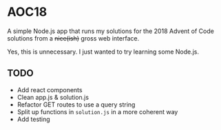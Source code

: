 # AOC18

A simple Node.js app that runs my solutions for the 2018 Advent of Code
solutions from a ~~nice(ish)~~ gross web interface.

Yes, this is unnecessary. I just wanted to try learning some Node.js.

## TODO

- Add react components
- Clean app.js & solution.js
- Refactor GET routes to use a query string
- Split up functions in `solution.js` in a more coherent way
- Add testing

